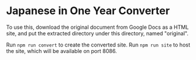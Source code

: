 # Japanese in One Year Converter

To use this, download the original document from Google Docs as a HTML site, and put the extracted directory under this directory, named "original".


Run `npm run convert` to create the converted site. Run `npm run site` to host the site, which will be available on port 8086.
